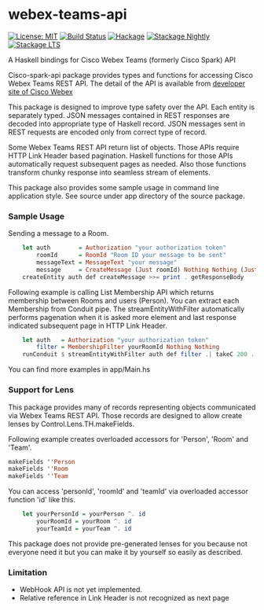 # webex-teams-api

[![License: MIT](https://img.shields.io/badge/License-MIT-brightgreen.svg)](https://opensource.org/licenses/MIT)
[![Build Status](https://travis-ci.org/nshimaza/webex-teams-api.svg?branch=master)](https://travis-ci.org/nshimaza/webex-teams-api)
[![Hackage](https://img.shields.io/hackage/v/cisco-spark-api.svg?style=flat)](https://hackage.haskell.org/package/cisco-spark-api)
[![Stackage Nightly](http://stackage.org/package/cisco-spark-api/badge/nightly)](http://stackage.org/nightly/package/cisco-spark-api)
[![Stackage LTS](http://stackage.org/package/cisco-spark-api/badge/lts)](http://stackage.org/lts/package/cisco-spark-api)

A Haskell bindings for Cisco Webex Teams (formerly Cisco Spark) API

Cisco-spark-api package provides types and functions for accessing Cisco Webex Teams REST API.
The detail of the API is available from [developer site of Cisco Webex](https://developer.webex.com/)

This package is designed to improve type safety over the API.  Each entity is separately typed.
JSON messages contained in REST responses are decoded into appropriate type of Haskell record.
JSON messages sent in REST requests are encoded only from correct type of record.

Some Webex Teams REST API return list of objects.  Those APIs require HTTP Link Header based pagination.
Haskell functions for those APIs automatically request subsequent pages as needed.
Also those functions transform chunky response into seamless stream of elements.

This package also provides some sample usage in command line application style.
See source under app directory of the source package.

### Sample Usage

Sending a message to a Room.

```haskell
    let auth        = Authorization "your authorization token"
        roomId      = RoomId "Room ID your message to be sent"
        messageText = MessageText "your message"
        message     = CreateMessage (Just roomId) Nothing Nothing (Just messageText) Nothing Nothing
    createEntity auth def createMessage >>= print . getResponseBody
```

Following example is calling List Membership API which returns membership between
Rooms and users (Person).  You can extract each Membership from
Conduit pipe.  The streamEntityWithFilter automatically performs pagenation when it is
asked more element and last response indicated subsequent page in HTTP Link Header.

```haskell
    let auth   = Authorization "your authorization token"
        filter = MembershipFilter yourRoomId Nothing Nothing
    runConduit $ streamEntityWithFilter auth def filter .| takeC 200 .| mapM_C print
```

You can find more examples in app/Main.hs

### Support for Lens

This package provides many of records representing objects communicated via Webex Teams REST API.
Those records are designed to allow create lenses by Control.Lens.TH.makeFields.

Following example creates overloaded accessors for 'Person', 'Room' and 'Team'.

```haskell
makeFields ''Person
makeFields ''Room
makeFields ''Team
```

You can access 'personId', 'roomId' and 'teamId' via overloaded accessor function 'id' like this.

```haskell
    let yourPersonId = yourPerson ^. id
        yourRoomId = yourRoom ^. id
        yourTeamId = yourTeam ^. id
```

This package does not provide pre-generated lenses for you because not everyone need it
but you can make it by yourself so easily as described.

### Limitation

- WebHook API is not yet implemented.
- Relative reference in Link Header is not recognized as next page
